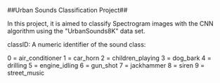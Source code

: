 ##Urban Sounds Classification Project##

In this project, it is aimed to classify Spectrogram images with the CNN algorithm using the "UrbanSounds8K" data set.

classID: A numeric identifier of the sound class: 

0 = air_conditioner 1 = car_horn 2 = children_playing 3 = dog_bark 4 = drilling 5 = engine_idling 6 = gun_shot 7 = jackhammer 8 = siren 9 = street_music
